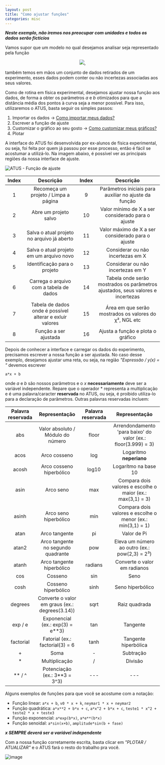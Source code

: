 ```yaml
---
layout: post
title: "Como ajustar funções"
categories: misc
---
```


***Neste exemplo, não iremos nos preocupar com unidades e todos os dados serão fictícios***

Vamos supor que um modelo no qual desejamos analisar seja representado pela função

<p align="center">
  <img src="https://user-images.githubusercontent.com/48266854/120723541-53897800-c4a8-11eb-8f0f-8478dc8ade20.png">,
</p>

também temos em mãos um conjunto de dados retirados de um experimento, esses dados podem conter ou não incertezas associadas aos seus valores.

Como de rotina em física experimental, desejamos ajustar nossa função aos dados, de forma a obter os parâmetros *a* e *b* otimizados para que a distância média dos pontos à curva seja a menor possível. Para isso, utilizaremos o ATUS, basta seguir os simples passos:

  1. Importar os dados -> [Como importar meus dados?](https://highelodevs.github.io/Analysis-Tool-for-Undergrad-Students/misc/2021/05/14/importacao-de-dados.html)
  2. Escrever a função de ajuste
  3. Customizar o gráfico ao seu gosto -> [Como customizar meus gráficos?](https://highelodevs.github.io/Analysis-Tool-for-Undergrad-Students/misc/2021/05/14/customizacao.html)
  4. Plotar

A interface do ATUS foi desenvolvida por ex-alunos de física experimental, ou seja, foi feita por quem já passou por esse processo, então é fácil se acostumar a utilizá-lo. Na imagem abaixo, é possível ver as principais regiões da nossa interface de ajuste.

![ATUS - Função de ajuste](https://user-images.githubusercontent.com/48266854/120725714-f5ab5f00-c4ac-11eb-958c-00c30b21bad4.png)

| Index         | Descrição     | Index | Descrição |
|:-------------:|:-------------:|:-----:|:---------:|
|      1        |Recomeça um projeto / Limpa a página|   9   |Parâmetros iniciais para auxiliar no ajuste da função|
|      2        |Abre um projeto salvo|  10   |Valor mínimo de X a ser considerado para o ajuste|
|      3        |Salva o atual projeto no arquivo já aberto|  11   |Valor máximo de X a ser considerado para o ajuste|
|      4        |Salva o atual projeto em um arquivo novo|  12   |Considerar ou não incertezas em X|
|      5        |Identificação para o projeto|  13   |Considerar ou não incertezas em Y|
|      6        |Carrega o arquivo com a tabela de dados|  14   |Tabela onde serão mostrados os parâmetros ajustados, seus valores e incertezas|
|      7        |Tabela de dados onde é possível alterar e exluir valores|  15   |Área em que serão mostrados os valores do χ², NGL etc |
|      8        |Função a ser ajustada|  16   |Ajusta a função e plota o gráfico|
  
Depois de conhecer a interface e carregar os dados do experimento, precisamos escrever a nossa função a ser ajustada. No caso desse exemplo, desejamos ajustar uma reta, ou seja, na região *"Expressão / y(x) = "* devemos escrever

```
a*x + b
```
onde *a* e *b* são nossos parâmetros e o *x* **necessariamente** deve ser a variável independente. Repare que o operador * representa a multiplicação e é uma palavra/caracter **reservada** no ATUS, ou seja, é proibido utiliza-lo para a declaração de parâmetros. Outras palavras reservadas incluem:

| Palavra reservada         | Representação     | Palavra reservada | Representação |
|:-------------:|:-------------:|:-----:|:---------:|
|      abs        |Valor absoluto / Módulo do número|   floor   |Arrendondamento 'para baixo' do valor (ex.: floor(3.999) = 3)|
|      acos        |Arco cosseno|  log   |Logarítmo **neperiano**|
|      acosh        |Arco cosseno hiperbólico|  log10   |Logarítmo na base 10|
|      asin        |Arco seno|  max   |Compara dois valores e escolhe o maior (ex.: max(3,1) = 3)|
|      asinh        |Arco seno hiperbólico|  min   |Compara dois valores e escolhe o menor (ex.: min(3,1) = 1)|
|      atan        |Arco tangente|  pi   |Valor de Pi|
|      atan2        |Arco tangente no segundo quadrante|  pow   |Eleva um número ao outro (ex.: pow(2,3) = 2³)|
|      atanh        |Arco tangente hiperbólico|  radians   |Converte o valor em radianos|
|      cos        |Cosseno|  sin   |Seno|
|      cosh        |Cosseno hiperbólico|  sinh   |Seno hiperbólico|
|      degrees        |Converte o valor em graus (ex.: degrees(3.14))|  sqrt   |Raiz quadrada|
|      exp / e        |Exponencial (ex.: exp(3) = e**3)|  tan   |Tangente|
|      factorial        |Fatorial (ex.: factorial(3) = 6|  tanh   |Tangente hiperbólica|
|      +        |Soma|  -   |Subtração|
|      *        |Multiplicação|  /   |Divisão|
|      ** / ^        |Potenciação (ex.: 3**3 = 3^3)|  ---   |---|

Alguns exemplos de funções para que você se acostume com a notação:

- Função linear: `a*x + b`, `v0 * x + k`, `neymar1 * x + neymar2`
- Função quadrática: `a*x**2 + b*x + c`, `a*x^2 + b*x + c`, `teste1 * x^2 + teste2 * x + teste3`
- Função exponencial: `a*exp(b*x)`, `a*e**(b*x)`
- Função senoidal: `a*sin(x+b)`, `amplitude*sin(b + fase)`

***x SEMPRE deverá ser a variável independente***

Com a nossa função corretamente escrita, basta clicar em *"PLOTAR / ATUALIZAR"* e o ATUS fará o resto do trabalho pra você.

![image](https://user-images.githubusercontent.com/48266854/120730670-6441ea00-c4b8-11eb-8dac-ef44438dec17.png)


